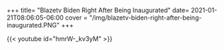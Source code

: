 +++
title= "Blazetv Biden Right After Being Inaugurated"
date= 2021-01-21T08:06:05-06:00
cover = "/img/blazetv-biden-right-after-being-inaugurated.PNG"
+++

{{< youtube id="hmrW-_kv3yM" >}}


